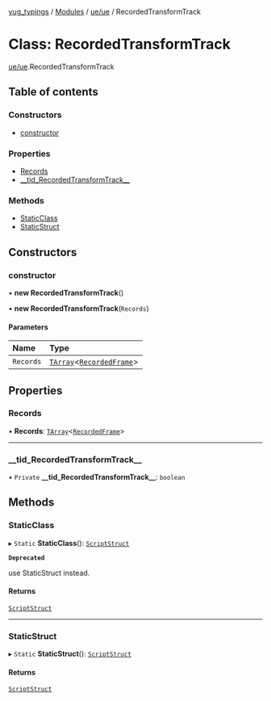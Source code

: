 [yug_typings](../README.md) / [Modules](../modules.md) / [ue/ue](../modules/ue_ue.md) / RecordedTransformTrack

# Class: RecordedTransformTrack

[ue/ue](../modules/ue_ue.md).RecordedTransformTrack

## Table of contents

### Constructors

- [constructor](ue_ue.RecordedTransformTrack.md#constructor)

### Properties

- [Records](ue_ue.RecordedTransformTrack.md#records)
- [\_\_tid\_RecordedTransformTrack\_\_](ue_ue.RecordedTransformTrack.md#__tid_recordedtransformtrack__)

### Methods

- [StaticClass](ue_ue.RecordedTransformTrack.md#staticclass)
- [StaticStruct](ue_ue.RecordedTransformTrack.md#staticstruct)

## Constructors

### constructor

• **new RecordedTransformTrack**()

• **new RecordedTransformTrack**(`Records`)

#### Parameters

| Name | Type |
| :------ | :------ |
| `Records` | [`TArray`](../interfaces/ue_puerts.TArray.md)<[`RecordedFrame`](ue_ue.RecordedFrame.md)\> |

## Properties

### Records

• **Records**: [`TArray`](../interfaces/ue_puerts.TArray.md)<[`RecordedFrame`](ue_ue.RecordedFrame.md)\>

___

### \_\_tid\_RecordedTransformTrack\_\_

• `Private` **\_\_tid\_RecordedTransformTrack\_\_**: `boolean`

## Methods

### StaticClass

▸ `Static` **StaticClass**(): [`ScriptStruct`](ue_ue.ScriptStruct.md)

**`Deprecated`**

use StaticStruct instead.

#### Returns

[`ScriptStruct`](ue_ue.ScriptStruct.md)

___

### StaticStruct

▸ `Static` **StaticStruct**(): [`ScriptStruct`](ue_ue.ScriptStruct.md)

#### Returns

[`ScriptStruct`](ue_ue.ScriptStruct.md)
